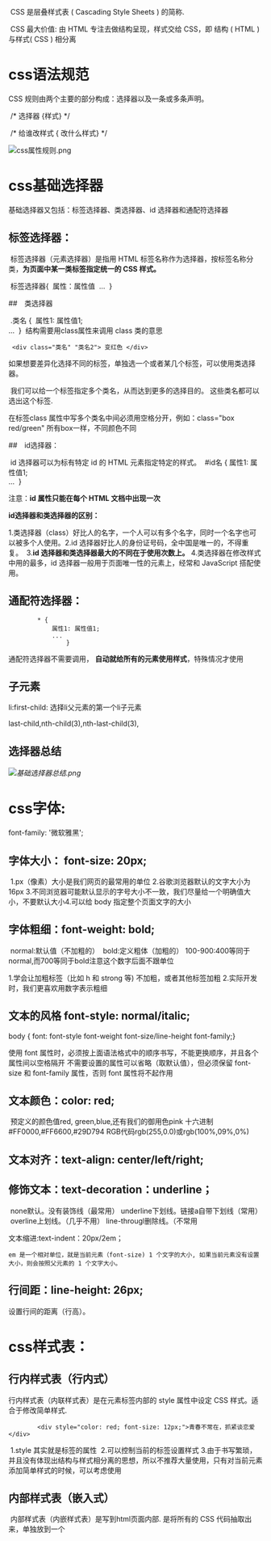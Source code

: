 
​       CSS 是层叠样式表 ( Cascading Style Sheets ) 的简称.

​    CSS 最大价值: 由 HTML 专注去做结构呈现，样式交给 CSS，即 结构 ( HTML ) 与样式( CSS ) 相分离



# css语法规范
CSS 规则由两个主要的部分构成：选择器以及一条或多条声明。

​        /* 选择器 {样式} */

​        /* 给谁改样式 { 改什么样式} */

![css属性规则.png](https://i.loli.net/2021/07/11/6OwJpnETo1evst3.png) 



# css基础选择器

基础选择器又包括：标签选择器、类选择器、id 选择器和通配符选择器

## 标签选择器：

​    标签选择器（元素选择器）是指用 HTML 标签名称作为选择器，按标签名称分类，**为页面中某一类标签指定统一的 CSS 样式。**

​    标签选择器{
​        属性：属性值
​        ...
​    }

##　类选择器


​    .类名 {
​        属性1: 属性值1;  
​        ...
​    } 
​    结构需要用class属性来调用  class  类的意思

     <div class="类名" "类名2"> 变红色 </div>
​    如果想要差异化选择不同的标签，单独选一个或者某几个标签，可以使用类选择器。

​    我们可以给一个标签指定多个类名，从而达到更多的选择目的。 这些类名都可以选出这个标签.

   在标签class 属性中写多个类名中间必须用空格分开，例如：class="box red/green" 所有box一样，不同颜色不同

##　id选择器：

​    id 选择器可以为标有特定 id 的 HTML 元素指定特定的样式。
​         #id名 {
属性1: 属性值1;  
...
​        } 

注意：**id 属性只能在每个 HTML 文档中出现一次**

**id选择器和类选择器的区别：**

​    1.类选择器（class）好比人的名字，一个人可以有多个名字，同时一个名字也可以被多个人使用。
​    2.id 选择器好比人的身份证号码，全中国是唯一的，不得重复。
​    3.**id 选择器和类选择器最大的不同在于使用次数上。**
​    4.类选择器在修改样式中用的最多，id 选择器一般用于页面唯一性的元素上，经常和 JavaScript 搭配使用。

## 通配符选择器：

```
        * {
            属性1: 属性值1;  
            ...
                }
```
通配符选择器不需要调用， **自动就给所有的元素使用样式**，特殊情况才使用

## 子元素

li:first-child: 选择li父元素的第一个li子元素

last-child,nth-child(3),nth-last-child(3),

## 选择器总结

###### ![基础选择器总结.png](https://i.loli.net/2021/07/12/H5zkcC6NgxqtVvp.png)

# css字体:

font-family: '微软雅黑';

## 字体大小： font-size: 20px; 

​    1.px（像素）大小是我们网页的最常用的单位
​    2.谷歌浏览器默认的文字大小为16px
​    3.不同浏览器可能默认显示的字号大小不一致，我们尽量给一个明确值大小，不要默认大小
​    4.可以给 body 指定整个页面文字的大小

## 字体粗细：font-weight: bold; 

​	normal:默认值（不加粗的）
​	bold:定义粗体（加粗的）
​	100-900:400等同于 normal,而700等同于bold注意这个数字后面不跟单位

1.学会让加粗标签（比如 h 和 strong 等) 不加粗，或者其他标签加粗
2.实际开发时，我们更喜欢用数字表示粗细

## 文本的风格 font-style: normal/italic;


 body {   font: font-style  font-weight  font-size/line-height  font-family;}

使用 font 属性时，必须按上面语法格式中的顺序书写，不能更换顺序，并且各个属性间以空格隔开 不需要设置的属性可以省略（取默认值），但必须保留 font-size 和 font-family 属性，否则 font 属性将不起作用

## 文本颜色：color: red;

​	预定义的颜色值red, green,blue,还有我们的御用色pink
​	十六进制#FF0000,#FF6600,#29D794
​	RGB代码rgb(255,0.0)或rgb(100%,09%,0%)

## 文本对齐：text-align: center/left/right;

## 修饰文本：text-decoration：underline；

​	none默认。没有装饰线（最常用）
​	underline下划线。链接a自带下划线（常用）
​	overline上划线。（几乎不用）
​	line-througl删除线。（不常用

文本缩进:text-indent：20px/2em；

    em 是一个相对单位，就是当前元素（font-size) 1 个文字的大小, 如果当前元素没有设置大小，则会按照父元素的 1 个文字大小。
## 行间距：line-height: 26px;

设置行间的距离（行高）。

# css样式表：

## 行内样式表（行内式）

行内样式表（内联样式表）是在元素标签内部的 style 属性中设定 CSS 样式。适合于修改简单样式.

            <div style="color: red; font-size: 12px;">青春不常在，抓紧谈恋爱</div>
​        1.style 其实就是标签的属性
​        2.可以控制当前的标签设置样式
​        3.由于书写繁琐，并且没有体现出结构与样式相分离的思想，所以不推荐大量使用，只有对当前元素添加简单样式的时候，可以考虑使用

## 内部样式表（嵌入式）

​        内部样式表（内嵌样式表）是写到html页面内部. 是将所有的 CSS 代码抽取出来，单独放到一个 <style> 标签中
​        语法：

            <style>
                div {
                color: red;
                font-size: 12px;
                }
            </style>

​        1.<style> 标签理论上可以放在 HTML 文档的任何地方，但一般会放在文档的<head>标签中
​        2.通过此种方式，可以方便控制当前整个页面中的元素样式设置
​        3.代码结构清晰，但是并没有实现结构与样式完全分离

## 外部样式表（链接式）

​    实际开发都是外部样式表. 适合于样式比较多的情况. 核心是:样式单独写到CSS 文件中，之后把CSS文件引入到 HTML 页面中使用.

       1. 新建一个后缀名为 .css 的样式文件，把所有 CSS 代码都放入此文件中。
       2. 在 HTML 页面中，使用<link> 标签引入这个文件。
     
           <link rel="stylesheet"  href="css文件路径">

### emmet语法

###### 1、简介

​		Emmet语法的前身是Zen coding,它使用缩写,来提高html/css的编写速度, Vscode内部已经集成该语法。

​		快速生成HTML结构、快速生成CSS样式语法

​		快速生成CSS样式语法

###### 2、快速生成HTML结构语法

- 生成标签 直接**输入标签名 按tab键**即可   比如  div   然后tab 键， 就可以生成 <div></div>
- 如果想要生成多个相同标签  加上 * 就可以了 比如   **div*3  就可以快速生成3个div**
- 如果有**父子级关系的标签，可以用 >**  比如   ul > li就可以了
- 如果有**兄弟关系的标签，用  +**  就可以了 比如 div+p  
- 如果生成带有类名/id名字的，  直接写  .demo/#two   然后tab 键就可以了
- 如果生成的**div 类名是有顺序的， 可以后面加自增符号  $** 
- 如果想要在生成的**标签内部写内容可以用  div{文字}**  
- ```div{$}*5       .demo$*5                 ```

###### 3、快速生成CSS样式语法

CSS 基本采取简写形式即可

​		比如 w200   按tab  可以 生成  width: 200px;

​		比如 lh26px   按tab  可以生成  line-height: 26px;

###### 4、快速格式化代码

Vscode  快速格式化代码:   shift+alt+f

也可以设置 当我们 保存页面的时候自动格式化代码:

1）文件 ------.>【首选项】---------->【设置】；

2）搜索emmet.include;

3）在settings.json下的【工作区设置】中添加以下语句：

​		"editor.formatOnType": true,

​		"editor.formatOnSave": true

# css的复合选择器

## 1、什么是复合选择器？

​		在 CSS 中，可以根据选择器的类型把选择器分为**基础选择器**和**复合选择器**，复合选择器是建立在基础选择器之上，对基本选择器进行组合形成的。 
​		常用的复合选择器包括：**后代选择器、子选择器、并集选择器、伪类选择器**等等

## 2、后代选择器 (重要）

​		后代选择器又称为包含选择器，可以选择父元素里面子元素。

```
元素1 元素2(样式声明}
```

上述语法表示选择元素 1 里面的所有元素 2 (后代元素)。

**语法说明**：

- 元素1 和 元素2 中间用空格隔开
- 元素1 是父级，元素2 是子级，最终选择的是元素2
- 元素2 可以是儿子，也可以是孙子等，只要是元素1 的后代即可
- 元素1 和 元素2 可以是任意基础选择器

## 3、子选择器 (重要）

​		（简单理解就是选亲儿子元素）

```
元素1 > 元素2{样式声明}
```

​		上述语法表示选择元素1 里面的所有直接后代(子元素) 元素2。

**语法说明**：

- 元素1 和 元素2 中间用 大于号 隔开
- 元素1 是父级，元素2 是子级，最终选择的是元素2
- 元素2 必须是亲儿子，其孙子、重孙之类都不归他管. 你也可以叫他 亲儿子选择器

## 4、并集选择器 (重要）

​		并集选择器可以选择多组标签, 同时为他们定义相同的样式，通常用于集体声明。并集选择器是各选择器通过英文逗号（,）连接而成，任何形式的选择器都可以作为并集选择器的一部分。

```
元素1，元素2{样式声明}
```

​		上述语法表示选择元素1 和 元素2。

**语法说明**：

- 元素1 和 元素2 中间用逗号隔开
- 逗号可以理解为和的意思
- 并集选择器通常用于集体声明

## 5、伪类选择器

​		伪类选择器用于**向某些选择器添加特殊的效果**，比如给链接添加特殊效果，或选择第1个，第n个元素。

###### 6、链接伪类选择器

**语法：**

​		伪类选择器书写最大的特点是用冒号（:）表示，比如 :hover 、 :first-child 。

​		a:link	没有点击过的(访问过的)链接
​		a:visited	点击过的(访问过的)链接
​		a:hover	鼠标经过的那个链接
​		a:active	鼠标正在按下还没有弹起鼠标的那个链接

**链接伪类选择器注意事项**

​		为了确保生效，**请按照 LVHA 的循顺序声明 :link－:visited－:hover－:active。**

​		记忆法：love hate 或者 lv 包包 hao 。

​		因为 a 链接在浏览器中具有默认样式，所以我们实际工作中都需要给链接单独指定样式。

**链接伪类选择器实际工作开发中的写法**：

```
/*a是标签选择器所有的连接*/
a {
	color: gray;
}
/* :hover是链接伪类选择器鼠标经过*/
a:hover {
	co1or: red;/*鼠标经过的时候，由原来的灰色变成了红色*/
}

```

## 7、:focus 伪类选择器

​		:focus 伪类选择器用于选取获得焦点的表单元素。焦点就是光标，一般情况 <input> 类表单元素才能获取

```
input: focus{
	background-color:yellow;
}
```

###### 复合选择器总结

![](https://i.loli.net/2021/07/08/xUlBFwXmCKghfo8.png)

# css的显示模式

## 什么是元素的显示模式

**定义：**

​		元素显示模式就是元素（标签）以什么方式进行显示，比如<div>自己占一行，比如一行可以放多个<span>。

**作用：**

​		网页的标签非常多，在不同地方会用到不同类型的标签，了解他们的特点可以更好的布局我们的网页。

## 块元素

**常见的块元素**：

```
<h1>~<h6>、<p>、<div>、<ul>、<ol>、<li>
```

​		<div> 标签是最典型的块元素。

**块级元素的特点**：

- 自己独占一行。
- 高度，宽度、外边距以及内边距都可以控制。
- 宽度默认是容器（父级宽度）的100%。
- 是一个容器及盒子，里面**可以放行内或者块级元素。**

**注意：**

​		**文字类的元素内不能放块级元素**

```
<p> 标签主要用于存放文字，因此 <p> 里面不能放块级元素，特别是不能放<div> 
同理， <h1>~<h6>等都是文字类块级标签，里面也不能放其他块级元素
```



## 行内元素

**常见的行内元素：**

```
<a>、<strong>、<b>、<em>、<i>、<del>、<s>、<ins>、<u>、<span>
```

​		<span> 标签是最典型的行内元素。有的地方也将行内元素称为内联元素。

**行内元素的特点：**

- 相邻行内元素在一行上，一行可以显示多个。

- **高、宽直接设置是无效的。**

- 默认宽度就是它本身内容的宽度。

- 行内元素只能容纳文本或其他行内元素。

  

**注意：**
		链接里面不能再放链接
		特殊情况链接 <a> 里面可以放块级元素，但是给 <a> 转换一下块级模式最安全



## 行内块元素

**常见的行内块标签**：

```
<img />、<input />、<td>
```

​		**它们同时具有块元素和行内元素的特点。有些资料称它们为行内块元素。**

**行内块元素的特点**：

- 和相邻行内元素（行内块）在一行上，但是他们之间会有空白缝隙。
- 一行可以显示多个（行内元素特点）。
- 默认宽度就是它本身内容的宽度（行内元素特点）。
- 高度，行高、外边距以及内边距都可以控制（块级元素特点）。

## 元素显示模式总结

![1570870718415.png](https://i.loli.net/2021/07/12/YGDSukyfRTAKCWp.png)

​		学习元素显示模式的主要目的就是分清它们各自的特点，当我们网页布局的时候，在合适的地方用合适的标签元素。

## 元素显示模式的转换

**简单理解**: 

​		一个模式的元素需要另外一种模式的特性
​		比如想要增加链接 <a> 的触发范围。   

**转换方式**

- 转换为块元素：display:block;
- 转换为行内元素：display:inline;
- 转换为行内块：display: inline-block;

### 单行文字垂直居中的代码

**解决方案**:    

​		让文字的行高等于盒子的高度  就可以让文字在当前盒子内垂直居中

```
 div {
            width: 200px;
            height: 40px;
            background-color: pink;
            line-height: 40px;
        }
```

**简单理解**: 

​		行高的上空隙和下空隙把文字挤到中间了，

​		如果行高小于盒子高度,文字会偏上，

​		如果行高大于盒子高度,则文字偏下。

# css的背景

通过 CSS 背景属性，可以给页面元素添加背景样式。
背景属性可以设置背景颜色、背景图片、背景平铺、背景图片位置、背景图像固定等。

## 背景颜色

​		background-color: 颜色值

​		元素背景颜色默认值是 transparent（透明）

## 背景图片

​		background-image: url(images/logo.png)

​		实际开发常见于 logo 或者一些装饰性的小图片或者是超大的背景图片, 优点是非常便于控制位置. (精灵图也是一种运用场景)

​		注意：背千万不要忘记加 URL， 同时里面的路径**不要加引号**。



## 背景平铺

```
            /* 1.背景图片不平铺 */
            background-repeat: no-repeat;
            /* 2.默认的情况下,背景图片是平铺的 */
            background-repeat: repeat;
            /* 3. 沿着x轴平铺 */
            background-repeat: repeat-x;
            /* 4. 沿着Y轴平铺 */
            background-repeat: repeat-y;
```

## 背景图片位置

```

```

​		如果指定的两个值是精确单位和方位名词混合使用，则第一个值是 x 坐标，第二个值是 y 坐标

## 背景图片固定

​	background-attachment:scroll背景图像是随对象内容滚动
​	background-attachment:fixed背员图像固定

## 背景样式合写

```
    /* background-image: url(images/bg.jpg);
    background-repeat: no-repeat;
    background-position: center top; */
    /* 把背景图片固定住 */
    /* background-attachment: fixed;
    background-color: black; */
    background: black url(images/bg.jpg) no-repeat fixed center top;

```

## 背景色半透明

```
            background: rgba(0, 0, 0, .3);
```

- 最后一个参数是 alpha 透明度，取值范围在 0~1之间
- 我们习惯把 0.3 的 0 省略掉，写为 background: rgba(0, 0, 0, .3);

# css三大特性

## 层叠性

​		相同选择器给设置相同的样式，此时一个样式就会覆盖（层叠）另一个冲突的样式。层叠性主要解决样式冲突的问题

​		层叠性原则:

- 样式冲突，遵循的原则是就近原则，哪个样式离结构近，就执行哪个样式
- 样式不冲突，不会层叠

```
       div {
           color: red;
           font-size: 12px;
       }
       div {         /* 被覆盖 */
           color: black;
       }
```



## 继承性

​		CSS中的继承: 子标签会继承父标签的某些样式，如文本颜色和字号。恰当地使用继承可以简化代码，降低 CSS 样式的复杂性。

```
    <style>
        div {
            color: pink;
            font-size: 14px;
        }
    </style>
</head>
<body>
    <div><      !-- 继承 -->
        <p>龙生龙，凤生凤，老鼠生的孩子会打洞</p>
    </div>
</body>
```



子元素可以继承父元素的样式：

​	（text-，font-，line-这些元素开头的可以继承，以及color属性）



行高的继承性：

```css
 body {
   font:12px/1.5 Microsoft YaHei；
 }
```

- 行高可以跟单位也可以不跟单位
- 如果子元素没有设置行高，则会继承父元素的行高为 1.5
- 此时子元素的行高是：当前子元素的文字大小 * 1.5
- body 行高 1.5  这样写法最大的优势就是里面子元素可以根据自己文字大小自动调整行高

## 优先级

当同一个元素指定多个选择器，就会有优先级的产生。

- 选择器相同，则执行层叠性
- 选择器不同，则根据选择器权重执行



选择器优先级计算表格：

![1571490129794.png](https://i.loli.net/2021/07/12/5dRxEVyBoh8NLrb.png)



```
  div {
            color: pink!important;
        }
```



优先级注意点:

1. 权重是有4组数字组成,但是不会有进位。

2. **行内>id选择器>类选择器>元素选择器,** 以此类推..

3. 等级判断从左向右，如果某一位数值相同，则判断下一位数值。

4. 可以简单记忆法:  通配符和继承权重为0, 标签选择器为1,类(伪类)选择器为 10, id选择器 100, 行内样式表为 1000, !important 无穷大.

5. 继承的权重是0， **如果该元素没有直接选中，不管父元素权重多高，子元素得到的权重都是 0。**

   ```
     /* 父亲的权重是 100  */
           #father {
               color: red!important;
           }
           /* p继承的权重为 0 */
           p {
               color: pink;
           }
       <div id="father">
           <p>你还是很好看</p>  ！！！粉色
       </div>
   ```

   ```
           .nav {
               color: red;
           }
           /* 继承的权重是0 */
           li {
               color: pink;
           }
       
       <ul class="nav">
           <li>人生四大悲</li>  !!! 粉色
   ```

   

权重叠加：如果是复合选择器，则会有权重叠加，需要计算权重。

```
      /* 复合选择器会有权重叠加的问题 */
       /* 权重虽然会叠加,但是永远不会有进位 */
       /* ul li 权重  0,0,0,1 + 0,0,0,1  =  0,0,0,2     2 */
        ul li {
            color: green;
        }
        /* li 的权重是 0,0,0,1    1 */
        li {
            color: red;
        }
        /* .nav li  权重    0,0,1,0  +  0,0,0,1  =  0,0,1,1    11 */          ！！！权重最高
        .nav li {
            color: pink;    
```



# 盒子模型

## 网页布局的本质

网页布局的核心本质： 就是利用 CSS 摆盒子。



网页布局过程：

1. 先准备好相关的网页元素，网页元素基本都是盒子 Box 。
2. 利用 CSS 设置好盒子样式，然后摆放到相应位置。
3. 往盒子里面装内容

## 盒子模型（Box Model）组成

​		盒子模型：把 HTML 页面中的布局元素看作是一个矩形的盒子，也就是一个盛装内容的容器。

​		CSS 盒子模型本质上是一个盒子，封装周围的 HTML 元素，它包括：**边框**、**外边距**、**内边距**、和 **实际内容**

![1571492536942.png](https://i.loli.net/2021/07/12/zpE6AfXL9OqdlMB.png)

## 边框（border）

**边框的使用**

border可以设置元素的边框。边框有三部分组成：边框宽度(粗细) 边框样式  边框颜色；

```css
        div {
            width: 300px;
            height: 200px;
            /* border-width 边框的粗细  一般情况下都用 px */
            border-width: 5px;
            /* border-style 边框的样式  solid 实线边框   dashed 虚线边框  dotted 点线边框*/
            border-style: solid;
            /* border-color 边框的颜色  */
            border-color: pink;
        }
```

```css
            /* 边框的复合写法 简写:  */
            /* border: 5px solid pink; */
            /* 上边框 */
            border-top: 5px solid pink;
            /* 下边框 */
            border-bottom: 10px dashed purple;
```

**表格的细线边框**

border-collapse 属性控制浏览器绘制表格边框的方式。它控制相邻单元格的边框。

```css
 border-collapse: collapse;  表示相邻边框合并在一起
```

**边框会影响盒子实际大小**

**边框会额外增加盒子的实际大小。**因此我们有两种方案解决：

- 测量盒子大小的时候,不量边框。
- 如果测量的时候包含了边框,则需要 width/height 减去边框宽度

## 内边距（padding）

**内边距的使用方式**

padding 属性用于设置内边距，即边框与内容之间的距离。

```
padding: 5px 1个值，代表上下左右都有5像素内边距
padding: 5px 10px 2个值，代表上下内边距是5像素左右内边距是10像素；
padding: 5px 10px 20px 3个值，代表上内边距5像素左右内边距10像素下内边距20像素；
padding: 5px10px20px30p× 4个值，上是5像素右10像素下20像素左是30像素！！！ 顺时针

padding-left左内边距
adding-right右内边距
padding-top上内边距
padding-bottom下内边距
```

**内边距会影响盒子实际大小**

- 如果盒子**已经有了宽度和高度，此时再指定内边框，会撑大盒子。**
- 如何盒子本身没有指定width/height属性, 则此时padding不会撑开盒子大小。
- 保证盒子跟效果图大小保持一致，则让 width/height 减去多出来的内边距大小即可。

## 外边距（margin）

**外边距的使用方式**

margin 属性用于设置外边距，即控制盒子和盒子之间的距离。

```
margin-left左外边距
margin-right右外边距
margin-top上外边距
margin-bottom下外边距
```

**外边距典型应用**

外边距可以让块级盒子水平居中的两个条件：

- 盒子必须指定了宽度（width）。
- 盒子左右的外边距都设置为 auto 。

常见的写法，以下三种都可以：

```css
margin-left: auto;   margin-right: auto;
margin: auto;
margin: 0 auto;
```

注意：以上方法是让**块级元素水平居中**，行**内元素或者行内块元素水平居中给其父元素添加 text-align:center 即可。**

**外边距合并**

使用 margin 定义块元素的垂直外边距时，可能会出现外边距的合并。

主要有两种情况:

1、相邻块元素垂直外边距的合并

​		当上下相邻的两个块元素（兄弟关系）相遇时，如果上面的元素有下外边距 margin-bottom，下面的元素有上外边距 margin-top ，则他们之间的**垂直间距不是 margin-bottom 与 margin-top 之和。取两个值中的较大者**这种现象被称为相邻块元素垂直外边距的合并。

解决方案：
		**尽量只给一个盒子添加 margin 值。**

2、嵌套块元素垂直外边距的塌陷

​		对于两个嵌套关系（父子关系）的块元素，父元素有上外边距同时子元素也有上外边距，此时父元素会塌陷较大的外边距值。

![1571494373778.png](https://i.loli.net/2021/07/12/pixzYQ9ECf7BJIU.png)

解决方案：

- 可以为父元素定义上边框。
- 可以为父元素定义上内边距。
- 可以为父元素添加 overflow:hidden。

**清除内外边距**

​		网页元素很多都带有默认的内外边距，而且不同浏览器默认的也不一致。因此我们在布局前，首先要清除下网页元素的内外边距。

```css
 * {
    padding:0;   /* 清除内边距 */
    margin:0;    /* 清除外边距 */
  }
```

​		注意：行内元素为了照顾兼容性，尽量只设置左右内外边距，不要设置上下内外边距。但是转换为块级和行内块元素就可以了

# 其他样式	

## 1、圆角边框

```
width: 200px;
height: 200px;
/* 50% 就是宽度和高度的一半  等价于 100px */
border-radius: 50%;

width: 300px;
height: 100px;
/* 圆角矩形设置为高度的一半 */
border-radius: 50px;

/* border-radius: 10px 20px 30px 40px; */
border-top-left-radius: 20px;
```



- 参数值可以为数值或百分比的形式
- 如果是正方形，想要设置为一个圆，把数值修改为高度或者宽度的一半即可，或者直接写为 50%
- 该属性是一个简写属性，可以跟四个值，分别代表左上角、右上角、右下角、左下角
- 分开写：border-top-left-radius、border-top-right-radius、border-bottom-right-radius 和border-bottom-left-radius

## 2、盒子阴影



```css
 /* 原先盒子没有影子,当我们鼠标经过盒子就添加阴影效果 */
box-shadow: 10px 10px 10px -4px rgba(0, 0, 0, .3);

box-shadow: h-shadow v-shadow blur spread color inset; 
```

![1571541874805.png](https://i.loli.net/2021/07/13/8iOLaDFPtj4S1zh.png)

## 3、文字阴影

在 CSS3 中，我们可以使用 text-shadow 属性将阴影应用于文本。
语法：

```css
text-shadow: h-shadow v-shadow blur color;
text-shadow: 5px 5px 6px rgba(0, 0, 0, .3);

```



# 浮动

## 1、传统网页布局的三种方式

​	CSS 提供了三种传统布局方式(简单说,就是盒子如何进行排列顺序)：

- 普通流（标准流）
- 浮动
- 定位

注意：实际开发中，一个页面基本都包含了这三种布局方式（后面移动端学习新的布局方式） 。

## 2、标准流（普通流/文档流）

所谓的标准流:  就是标签按照规定好默认方式排列

1. 块级元素会独占一行，从上向下顺序排列。常用元素：div、hr、p、h1~h6、ul、ol、dl、form、table
2. 行内元素会按照顺序，从左到右顺序排列，碰到父元素边缘则自动换行。常用元素：span、a、i、em 等 

以上都是标准流布局，我们前面学习的就是标准流，标准流是最基本的布局方式。

## 3、为什么需要浮动？

​		总结： 有很多的布局效果，标准流没有办法完成，此时就可以利用浮动完成布局。 因为浮动可以改变元素标签默认的排列方式.

​		**浮动最典型的应用：可以让多个块级元素一行内排列显示。**

​		网页布局第一准则：**多个块级元素纵向排列找标准流，多个块级元素横向排列找浮动**。

## 4、什么是浮动？

​		float 属性用于创建浮动框，将其移动到一边，直到左边缘或右边缘触及包含块或另一个浮动框的边缘。

语法：

```css
float: none/left/right(默认元素不浮动，元素向左浮动，元素向右浮动)
```

## 5、浮动特性

加了浮动之后的元素,会具有很多特性,需要我们掌握的.

1、浮动元素会**脱离标准流**(脱标：**浮动的盒子不再保留原先的位置**)

![1571544653264.png](https://i.loli.net/2021/07/13/hMRV7lLImiDaZW4.png)

2、浮动的元素会**一行内显示并且元素顶部对齐**

​		浮动的元素是互相贴靠在一起的（不会有缝隙），如果父级宽度装不下这些浮动的盒子，多出的盒子会另起一行对齐。

3、浮动的元素会**具有行内块元素的特性**

​		如果行内元素有了浮动，则不需要转換块行内块元素就可以直接给高度和宽度

​	如果块级盒子没有设置宽度，默认宽度和父级一样宽，但是添加浮动后，它的大小根据内容来決定
​	浮动的盒子中间是没有缝隙的，是紧挨着一起的

## 6、浮动元素经常和标准流父级搭配使用

为了约束浮动元素位置, 我们网页布局一般采取的策略是:

​		先用标准流父元素排列上下位置, 之后内部子元素采取浮动排列左右位置. 

1、浮动和标准流的父盒子搭配。

先用标准流的父元素排列上下位置, 之后内部子元素采取浮动排列左右位置

2、一个元素浮动了，理论上其余的兄弟元素也要浮动。

一个盒子里面有多个子盒子，如果其中一个盒子浮动了，其他兄弟也应该浮动，以防止引起问题。

**浮动的盒子只会影响浮动盒子后面的标准流**,不会影响前面的标准流.

# 清除浮动

## 1、为什么需要清除浮动？

​		由于父级盒子很多情况下，不方便给高度，但是子盒子浮动又不占有位置，最后父级盒子高度为 0 时，就会影响下面的标准流盒子。

![1571555883628.png](https://i.loli.net/2021/07/18/S3qrI2TE9oLtZJu.png)

## 2、清除浮动本质

清除浮动的本质是清除浮动元素造成的影响：浮动的子标签无法撑开父盒子的高度

注意：

- 如果父盒子本身有高度，则不需要清除浮动
- 清除浮动之后，父级就会根据浮动的子盒子自动检测高度。
- 父级有了高度，就不会影响下面的标准流了

## 3、清除浮动样式

```css
clear:属性值;

left不允许左侧有浮动元素（清除左侧浮动的影响）
rigth不允许右侧有浮动元素（清除右侧浮动的影响）
both同时清除左右两侧浮动的影响
```

我们实际工作中， 几乎只用 clear: both; **清除浮动的策略是:  闭合浮动.** 			闭合浮动.  只让浮动在父盒子内部影响,不影响父盒子外面的其他盒子.



## 4、清除浮动的多种方式

### 4.1、额外标签法

额外标签法也称为隔墙法，是 W3C 推荐的做法。

使用方式：

​		额外标签法会**在浮动元素末尾添加一个空的标签。**

```html
例如 <div style="clear:both"></div>，或者其他标签（如<br />等）。
```

​		优点： 通俗易懂，书写方便

​		缺点： 添加许多无意义的标签，结构化较差

​		注意： 要求**这个新的空标签必须是块级元素。**

### 4.2、父级添加 overflow 属性

可以给父级添加 overflow 属性，将其属性值设置为 hidden、 auto 或 scroll 。

```css
overflow:hidden | auto | scroll;
```

优点：代码简洁

缺点：无法显示溢出的部分

注意：是给父元素添加代码

### 4.3、父级添加after伪元素

:after 方式是额外标签法的升级版。给父元素添加：

```css
 .clearfix:after {  
   content: ""; 
   display: block; 
   height: 0; 
   clear: both; 
   visibility: hidden;  
 } 
 .clearfix {  /* IE6、7 专有 */ 
   *zoom: 1;
 }   
```

优点：没有增加标签，结构更简单

缺点：照顾低版本浏览器

代表网站： 百度、淘宝网、网易等

### 4.4、父级添加双伪元素

给父元素添加

```css
 .clearfix:before,.clearfix:after {
   content:"";
   display:table; 
 }
 .clearfix:after {
   clear:both;
 }
 .clearfix {
    *zoom:1;
 }   
```

优点：代码更简洁

缺点：照顾低版本浏览器

代表网站：小米、腾讯等

# flex





# position

1.     Absolute：绝对定位，是相对于最近的且不是static定位的父元素来定位

2. Fixed：绝对定位，是相对于浏览器窗口来定位的，是固定的，不会跟屏幕一起滚动。

3. Relative：相对定位，是相对于其原本的位置来定位的。

4. Static：默认值，没有定位。

5. Inherit：继承父元素的position值。

   

**首先设置4个div：**

<img src="https://pic.rmb.bdstatic.com/bjh/1fbe092fc8e8033c3dba4057253c522a.jpeg" alt="image.png" title="image.png" />

**给第二个div设置absolute:**

```
height:100px;
background-color: blueviolet;         
position:relative;
left:50px;
top:50px;
```


<img src="https://pic.rmb.bdstatic.com/bjh/5ecc8eb00774af44c4e43158214aa862.jpeg" alt="image.png" title="image.png" />

第二个div设置了absolute,则该div的**宽度就由文本决定**，且**下面的div会上移占据之前第二个div的位置**，top和left是相对于**离它最近且不是static定位的父元素**来定位的，在此div2因为没有父元素，所以第二个div相对于根元素即html元素来定位。

**将第二个div设置为relative：**

```
 height:100px;
 background-color: blueviolet;         
 position:relative;
 left:50px;
 top:50px;
```

![image.png](https://pic.rmb.bdstatic.com/bjh/9e39778f1b401f4684afb445c923f527.jpeg)

设置relative的div不会影响其他div的位置，且top和left是相对于它原本自身的位置来定位。

**给第二个div添加一个父div：**

```
.container1{
position:absolute;
height:200px;
background-color: greenyellow;          

.div2{
height:100px;
background-color: blueviolet;
position:absolute;
top:50px;
left:50px;
```

![image.png](https://pic.rmb.bdstatic.com/bjh/0479a64bb5f87c52a149deb43ea3233a.jpeg)

div2的父div设置为absolute，下面的div3,div4会上移，div2也设置为absolute，div2就会相对于父div来定位。



**若将div2即第二个div的absolute改为relative：**

![image.png](https://pic.rmb.bdstatic.com/bjh/370ff1f35e2fe76925133e02b56d0234.jpeg)

注意，上面两个图的第二个div与父div的上边距是不同的，第一个是**absolute相对父div来定位**，第二个是**relative相对原来本身的位置来定位**。可能此时你会注意到两个图的第二个div的宽度不同，在没有给div设置宽度的情况下，第一个是设为**absolute，所以宽度为文本宽度**，第二个是**relative，所以宽度与父元素宽度相同**。

**若保持上面的两种情况，都将第二个div的宽度设为500px，得到效果如下**

![image.png](https://pic.rmb.bdstatic.com/bjh/ee948091eeecc2477209511c6f3e560a.jpeg)

由上图可以知道，absolute定位的子元素宽度不会影响父元素的宽，而relative定位的子元素会撑大父元素。

Absolution：元素会脱离文档流，定位是相对于离它最近的且不是static定位的父元素而言，若该元素没有设置宽度，则宽度由元素里面的内容决定，且宽度不会影响父元素，定位为absolution后，原来的位置相当于是空的，下面的的元素会来占据。

Relative：元素仍处于文档流中，定位是相对于原本自身的位置，若没有设置宽度，则宽度为父元素的宽度，该元素的大小会影响父元素的大小。

# 居中

文字居中

```
display: flex;
align-items: center;
text-align: center;
vertical-align: middle;这个适用于行内元素的垂直居中，块元素不可以。
-----------
hieght: 100px;  //子元素为单行文本
lin-height: 100px
```

块居中

```
display: flex;
align-items: center;/*垂直居中*/
/*justify-content: center;*//*水平居中*/


```



# 底部固定

```html
<template>
  <div class="content">
    <div class="main"></div>
    <div class="footer"></div>
  </div>
</template>

<style scoped>
  .content {
    /*相对定位*/
    position: relative;
    width: 100%;
    height: 100%;
    background-color: #F4F5F6;
    display: flex;
    flex-direction: column;
    align-items: center;
  }
  .main {
    width: 100%;
    height: calc(100vh - 42px);
  }

  .footer {
    /*绝对定位*/
    position: absolute;
    width: 100%;
    height: 42px;
    bottom: 0;
    background-color: cornflowerblue;
  }
</style>
```











# Media Query

使用 @media 查询，你可以针对不同的媒体类型定义不同的样式。

```
/* 当浏览器的可视区域小于980px */
@media screen and ( max-width: 980px 
```

